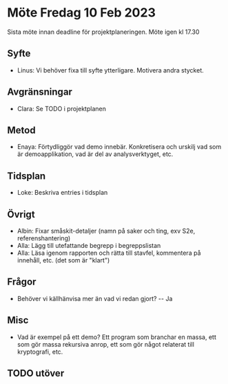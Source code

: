 # Möte Fredag 10 Feb 2023

Sista möte innan deadline för projektplaneringen. 
Möte igen kl 17.30

## Syfte
- Linus: Vi behöver fixa till syfte ytterligare. Motivera andra stycket. 

## Avgränsningar
- Clara: Se TODO i projektplanen 

## Metod
- Enaya: Förtydliggör vad demo innebär. Konkretisera och urskilj vad som är
    demoapplikation, vad är del av analysverktyget, etc.

## Tidsplan
- Loke: Beskriva entries i tidsplan

## Övrigt
- Albin: Fixar småskit-detaljer (namn på saker och ting, exv S2e,
    referenshantering)
- Alla: Lägg till utefattande begrepp i begreppslistan 
- Alla: Läsa igenom rapporten och rätta till stavfel, kommentera på innehåll, etc. (det som är "klart") 

## Frågor
- Behöver vi källhänvisa mer än vad vi redan gjort? -- Ja

## Misc
- Vad är exempel på ett demo? Ett program som branchar en massa, ett som gör
    massa rekursiva anrop, ett som gör något relaterat till kryptografi, etc.

## TODO utöver 


